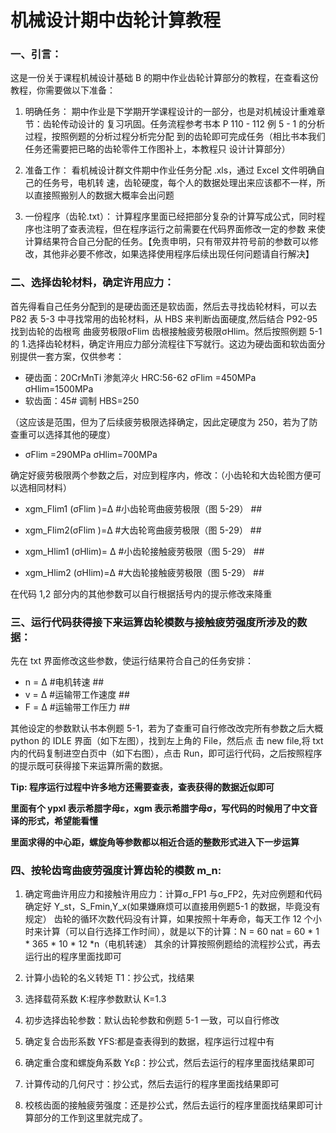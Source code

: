 # 机械设计期中齿轮计算教程
### 一、引言：  
这是一份关于课程机械设计基础 B 的期中作业齿轮计算部分的教程，在查看这份教程，你需要做以下准备：

1. 明确任务：
    期中作业是下学期开学课程设计的一部分，也是对机械设计重难章节：齿轮传动设计的
复习巩固。任务流程参考书本 P 110 - 112 例 5 - 1 的分析过程，按照例题的分析过程分析完分配
到的齿轮即可完成任务（相比书本我们任务还需要把已略的齿轮零件工作图补上，本教程只
设计计算部分）

2. 准备工作：
   看机械设计群文件期中作业任务分配 .xls，通过 Excel 文件明确自己的任务号，电机转
速，齿轮硬度，每个人的数据处理出来应该都不一样，所以直接照搬别人的数据大概率会出问题

3. 一份程序（齿轮.txt）：
   计算程序里面已经把部分复杂的计算写成公式，同时程序也注明了查表流程，但在程序运行之前需要在代码界面修改一定的参数
来使计算结果符合自己分配的任务。【免责申明，只有带双井符号前的参数可以修改，其他非必要不修改，如果选择使用程序后续出现任何问题请自行解决】

### 二、选择齿轮材料，确定许用应力：

首先得看自己任务分配到的是硬齿面还是软齿面，然后去寻找齿轮材料，可以去 P82 表 5-3 中寻找常用的齿轮材料，从 HBS 来判断齿面硬度,然后结合 P92-95 找到齿轮的齿根弯
曲疲劳极限σFlim 齿根接触疲劳极限σHlim。然后按照例题 5-1 的 1.选择齿轮材料，确定许用应力部分流程往下写就行。这边为硬齿面和软齿面分别提供一套方案，仅供参考： 
- 硬齿面：20CrMnTi 渗氮淬火 HRC:56-62 σFlim =450MPa σHlim=1500MPa
- 软齿面：45# 调制 HBS=250

（这应该是范围，但为了后续疲劳极限选择确定，因此定硬度为 250，若为了防查重可以选择其他的硬度）
- σFlim =290MPa σHlim=700MPa

确定好疲劳极限两个参数之后，对应到程序内，修改：（小齿轮和大齿轮图方便可以选相同材料）

- xgm_Flim1 (σFlim )=Δ #小齿轮弯曲疲劳极限（图 5-29） ##

- xgm_Flim2(σFlim )=Δ #大齿轮弯曲疲劳极限（图 5-29） ##

- xgm_Hlim1 (σHlim)= Δ #小齿轮接触疲劳极限（图 5-29） ##

- xgm_Hlim2 (σHlim)=Δ #大齿轮接触疲劳极限（图 5-29） ##

在代码 1,2 部分内的其他参数可以自行根据括号内的提示修改来降重

### 三、运行代码获得接下来运算齿轮模数与接触疲劳强度所涉及的数据：


先在 txt 界面修改这些参数，使运行结果符合自己的任务安排：
- n = Δ #电机转速 ##
- v = Δ #运输带工作速度 ##
- F = Δ #运输带工作压力 ##

其他设定的参数默认书本例题 5-1，若为了查重可自行修改改完所有参数之后大概 python 的 IDLE 界面（如下左图），找到左上角的 File，然后点
击 new file,将 txt 内的代码复制进空白页中（如下右图），点击 Run，即可运行代码，之后按照程序的提示既可获得接下来运算所需的数据。

**Tip: 程序运行过程中许多地方还需要查表，查表获得的数据近似即可**

  **里面有个 ypxl 表示希腊字母ε，xgm 表示希腊字母σ，写代码的时候用了中文音译的形式，希望能看懂**

  **里面求得的中心距，螺旋角等参数都以相近合适的整数形式进入下一步运算**

### 四、按轮齿弯曲疲劳强度计算齿轮的模数 m_n:

1. 确定弯曲许用应力和接触许用应力：计算σ_FP1 与σ_FP2，先对应例题和代码确定好 Y_st，S_Fmin,Y_x(如果嫌麻烦可以直接用例题5-1 的数据，毕竟没有规定）
齿轮的循环次数代码没有计算，如果按照十年寿命，每天工作 12 个小时来计算（可以自行选择工作时间），就是以下的计算：N = 60 nat = 60 * 1 * 365 * 10 * 12 *n（电机转速）
其余的计算按照例题给的流程抄公式，再去运行出的程序里面找即可

2. 计算小齿轮的名义转矩 T1：抄公式，找结果

3. 选择载荷系数 K:程序参数默认 K=1.3

4. 初步选择齿轮参数：默认齿轮参数和例题 5-1 一致，可以自行修改

5. 确定复合齿形系数 YFS:都是查表得到的数据，程序运行过程中有

6. 确定重合度和螺旋角系数 Yεβ：抄公式，然后去运行的程序里面找结果即可

7. 计算传动的几何尺寸：抄公式，然后去运行的程序里面找结果即可

8. 校核齿面的接触疲劳强度：还是抄公式，然后去运行的程序里面找结果即可计算部分的工作到这里就完成了。
